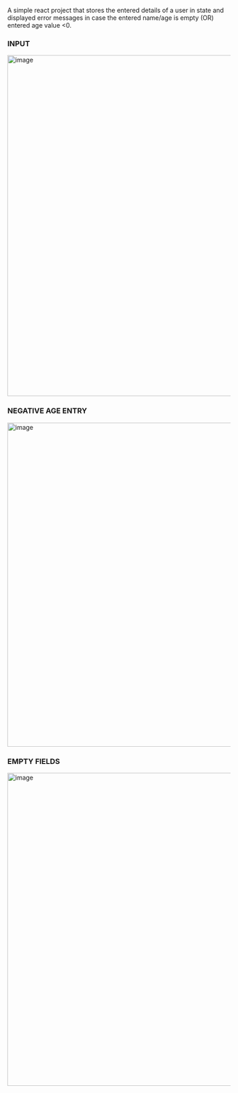 A simple react project that stores the entered details of a user in state and displayed error messages in case the entered name/age is empty (OR) entered age value <0.

### INPUT 
<img width="769" alt="image" src="https://user-images.githubusercontent.com/54572908/171474188-c16b5eaf-16ca-4f21-bcb8-d4cc6fd80a60.png">

### NEGATIVE AGE ENTRY
<img width="731" alt="image" src="https://user-images.githubusercontent.com/54572908/171474272-20684615-a75a-4a36-9602-b6763804f6c1.png">

### EMPTY FIELDS
<img width="706" alt="image" src="https://user-images.githubusercontent.com/54572908/171474395-37a5acad-41bb-4431-afff-3709ec2c9762.png">
